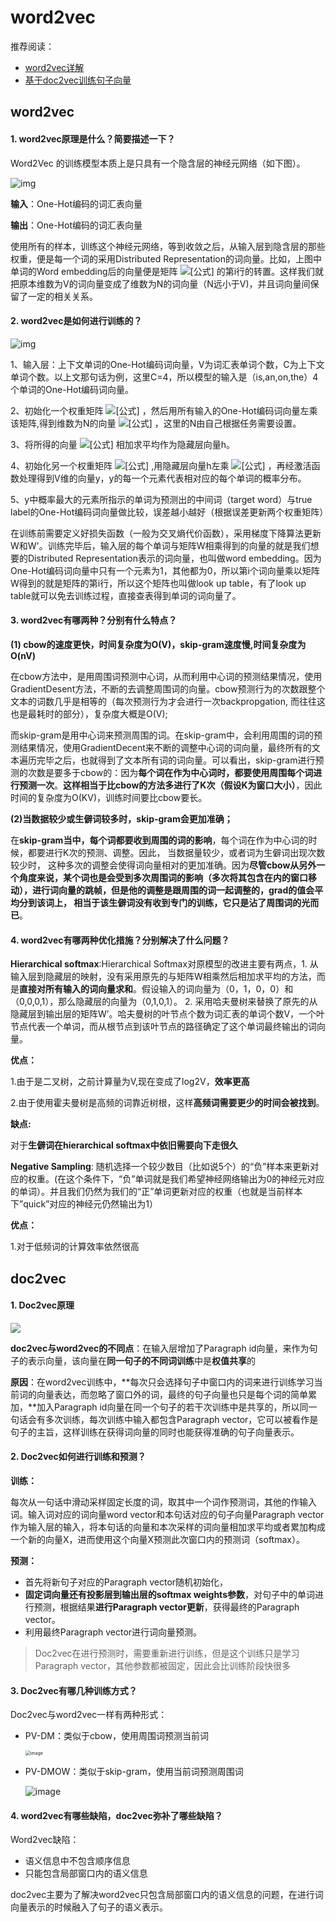 # word2vec

推荐阅读：

- [word2vec详解](https://zhuanlan.zhihu.com/p/61635013)
- [基于doc2vec训练句子向量](https://zhuanlan.zhihu.com/p/36886191)

## word2vec

#### 1. word2vec原理是什么？简要描述一下？

Word2Vec 的训练模型本质上是只具有一个隐含层的神经元网络（如下图）。



![img](https://pic2.zhimg.com/80/v2-acb489ea3c71bcf8d9ec46b3e47e6c25_720w.jpg)



**输入**：One-Hot编码的词汇表向量

**输出**：One-Hot编码的词汇表向量

使用所有的样本，训练这个神经元网络，等到收敛之后，从输入层到隐含层的那些权重，便是每一个词的采用Distributed Representation的词向量。比如，上图中单词的Word embedding后的向量便是矩阵 ![[公式]](https://www.zhihu.com/equation?tex=W_%7BV%C3%97N%7D) 的第i行的转置。这样我们就把原本维数为V的词向量变成了维数为N的词向量（N远小于V)，并且词向量间保留了一定的相关关系。



#### 2. word2vec是如何进行训练的？

![img](https://pic4.zhimg.com/80/v2-8fcd03fa3dad0cf4d0af1a890ace5193_720w.jpg)

1、输入层：上下文单词的One-Hot编码词向量，V为词汇表单词个数，C为上下文单词个数。以上文那句话为例，这里C=4，所以模型的输入是（is,an,on,the）4个单词的One-Hot编码词向量。

2、初始化一个权重矩阵 ![[公式]](https://www.zhihu.com/equation?tex=W_%7BV%C3%97N%7D) ，然后用所有输入的One-Hot编码词向量左乘该矩阵,得到维数为N的向量 ![[公式]](https://www.zhihu.com/equation?tex=%CF%89_1+%CF%89_2%2C%E2%80%A6%2C%CF%89_c) ，这里的N由自己根据任务需要设置。

3、将所得的向量 ![[公式]](https://www.zhihu.com/equation?tex=%CF%89_1+%CF%89_2%2C%E2%80%A6%2C%CF%89_c) 相加求平均作为隐藏层向量h。

4、初始化另一个权重矩阵 ![[公式]](https://www.zhihu.com/equation?tex=W_%7BN%C3%97V%7D%5E%7B%27%7D) ,用隐藏层向量h左乘 ![[公式]](https://www.zhihu.com/equation?tex=W_%7BN%C3%97V%7D%5E%7B%27%7D) ，再经激活函数处理得到V维的向量y，y的每一个元素代表相对应的每个单词的概率分布。

5、y中概率最大的元素所指示的单词为预测出的中间词（target word）与true label的One-Hot编码词向量做比较，误差越小越好（根据误差更新两个权重矩阵）

在训练前需要定义好损失函数（一般为交叉熵代价函数），采用梯度下降算法更新W和W'。训练完毕后，输入层的每个单词与矩阵W相乘得到的向量的就是我们想要的Distributed Representation表示的词向量，也叫做word embedding。因为One-Hot编码词向量中只有一个元素为1，其他都为0，所以第i个词向量乘以矩阵W得到的就是矩阵的第i行，所以这个矩阵也叫做look up table，有了look up table就可以免去训练过程，直接查表得到单词的词向量了。

#### 3. word2vec有哪两种？分别有什么特点？

**(1) cbow的速度更快，时间复杂度为O(V)，skip-gram速度慢,时间复杂度为O(nV)**

在cbow方法中，是用周围词预测中心词，从而利用中心词的预测结果情况，使用GradientDesent方法，不断的去调整周围词的向量。cbow预测行为的次数跟整个文本的词数几乎是相等的（每次预测行为才会进行一次backpropgation, 而往往这也是最耗时的部分），复杂度大概是O(V);

而skip-gram是用中心词来预测周围的词。在skip-gram中，会利用周围的词的预测结果情况，使用GradientDecent来不断的调整中心词的词向量，最终所有的文本遍历完毕之后，也就得到了文本所有词的词向量。可以看出，skip-gram进行预测的次数是要多于cbow的：因为**每个词在作为中心词时，都要使用周围每个词进行预测一次**。**这样相当于比cbow的方法多进行了K次（假设K为窗口大小）**，因此时间的复杂度为O(KV)，训练时间要比cbow要长。

**(2)当数据较少或生僻词较多时，skip-gram会更加准确；**

在**skip-gram当中，每个词都要收到周围的词的影响**，每个词在作为中心词的时候，都要进行K次的预测、调整。因此， 当数据量较少，或者词为生僻词出现次数较少时， 这种多次的调整会使得词向量相对的更加准确。因为**尽管cbow从另外一个角度来说，某个词也是会受到多次周围词的影响（多次将其包含在内的窗口移动），进行词向量的跳帧，但是他的调整是跟周围的词一起调整的，grad的值会平均分到该词上， 相当于该生僻词没有收到专门的训练，它只是沾了周围词的光而已**。

#### 4. word2vec有哪两种优化措施？分别解决了什么问题？

**Hierarchical softmax**:Hierarchical Softmax对原模型的改进主要有两点，1. 从输入层到隐藏层的映射，没有采用原先的与矩阵W相乘然后相加求平均的方法，而是**直接对所有输入的词向量求和**。假设输入的词向量为（0，1，0，0）和（0,0,0,1），那么隐藏层的向量为（0,1,0,1）。 2. 采用哈夫曼树来替换了原先的从隐藏层到输出层的矩阵W’。哈夫曼树的叶节点个数为词汇表的单词个数V，一个叶节点代表一个单词，而从根节点到该叶节点的路径确定了这个单词最终输出的词向量。

**优点：**

1.由于是二叉树，之前计算量为V,现在变成了log2V，**效率更高**

2.由于使用霍夫曼树是高频的词靠近树根，这样**高频词需要更少的时间会被找到**。

**缺点:**

对于**生僻词在hierarchical softmax中依旧需要向下走很久**

**Negative Sampling**: 随机选择一个较少数目（比如说5个）的“负”样本来更新对应的权重。(在这个条件下，“负”单词就是我们希望神经网络输出为0的神经元对应的单词）。并且我们仍然为我们的“正”单词更新对应的权重（也就是当前样本下”quick”对应的神经元仍然输出为1）

**优点：**

1.对于低频词的计算效率依然很高

## doc2vec

#### 1. Doc2vec原理

![](https://raw.githubusercontent.com/AnchoretY/images/master/blog/image.nxx0ege413n.png)

**doc2vec与word2vec的不同点**：在输入层增加了Paragraph id向量，来作为句子的表示向量，该向量在**同一句子的不同词训练**中是**权值共享**的

**原因**：在word2vec训练中，**每次只会选择句子中窗口内的词来进行训练学习当前词的向量表达，而忽略了窗口外的词，最终的句子向量也只是每个词的简单累加，**加入Paragraph id向量在同一个句子的若干次训练中是共享的，所以同一句话会有多次训练，每次训练中输入都包含Paragraph vector，它可以被看作是句子的主旨，这样训练在获得词向量的同时也能获得准确的句子向量表示。

#### 2. Doc2vec如何进行训练和预测？

**训练：**

​	每次从一句话中滑动采样固定长度的词，取其中一个词作预测词，其他的作输入词。输入词对应的词向量word vector和本句话对应的句子向量Paragraph vector作为输入层的输入，将本句话的向量和本次采样的词向量相加求平均或者累加构成一个新的向量X，进而使用这个向量X预测此次窗口内的预测词（softmax）。

**预测：**

- 首先将新句子对应的Paragraph vector随机初始化，
- **固定词向量还有投影层到输出层的softmax weights参数**，对句子中的单词进行预测，根据结果**进行Paragraph vector更新**，获得最终的Paragraph vector。
- 利用最终Paragraph vector进行词向量预测。

> Doc2vec在进行预测时，需要重新进行训练，但是这个训练只是学习Paragraph vector，其他参数都被固定，因此会比训练阶段快很多

#### 3. Doc2vec有哪几种训练方式？

Doc2vec与word2vec一样有两种形式：

- PV-DM：类似于cbow，使用周围词预测当前词

  <img src="https://raw.githubusercontent.com/AnchoretY/images/master/blog/image.vy3ts91mjst.png" alt="image" style="zoom:50%;" />

- PV-DMOW：类似于skip-gram，使用当前词预测周围词

  ![image](https://raw.githubusercontent.com/AnchoretY/images/master/blog/image.7j2m9cpb4rp.png)

#### 4. word2vec有哪些缺陷，doc2vec弥补了哪些缺陷？

Word2vec缺陷：

- 语义信息中不包含顺序信息
- 只能包含局部窗口内的语义信息

doc2vec主要为了解决word2vec只包含局部窗口内的语义信息的问题，在进行词向量表示的时候融入了句子的语义表示。

